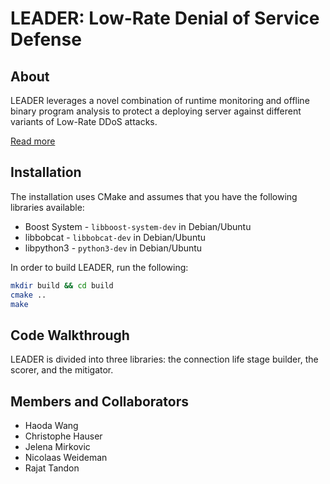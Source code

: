 # LEADER: Low-Rate Denial of Service Defense

## About
LEADER leverages a novel combination of runtime monitoring and offline binary program analysis to protect a deploying server against different variants of Low-Rate DDoS attacks.

[Read more](https://steel.isi.edu/Projects/ddosdefense/)

## Installation
The installation uses CMake and assumes that you have the following libraries available:
* Boost System - `libboost-system-dev` in Debian/Ubuntu
* libbobcat - `libbobcat-dev` in Debian/Ubuntu
* libpython3 - `python3-dev` in Debian/Ubuntu

In order to build LEADER, run the following:
```bash
mkdir build && cd build
cmake ..
make
```

## Code Walkthrough
LEADER is divided into three libraries: the connection life stage builder, the scorer, and the mitigator.

## Members and Collaborators
* Haoda Wang
* Christophe Hauser
* Jelena Mirkovic
* Nicolaas Weideman
* Rajat Tandon
